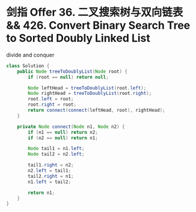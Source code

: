 # 剑指 Offer 36. 二叉搜索树与双向链表 && 426. Convert Binary Search Tree to Sorted Doubly Linked List

divide and conquer

```java
class Solution {
    public Node treeToDoublyList(Node root) {
        if (root == null) return null;

        Node leftHead = treeToDoublyList(root.left);
        Node rightHead = treeToDoublyList(root.right);
        root.left = root;
        root.right = root;
        return connect(connect(leftHead, root), rightHead);
    }

    private Node connect(Node n1, Node n2) {
        if (n1 == null) return n2;
        if (n2 == null) return n1;

        Node tail1 = n1.left;
        Node tail2 = n2.left;

        tail1.right = n2;
        n2.left = tail1;
        tail2.right = n1;
        n1.left = tail2;

        return n1;
    }
}
```
